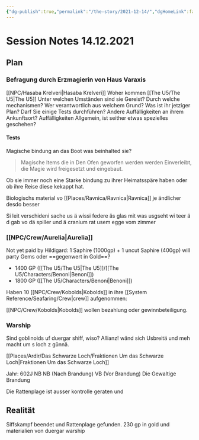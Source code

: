 ```yaml
---
{"dg-publish":true,"permalink":"/the-story/2021-12-14/","dgHomeLink":false,"dgPassFrontmatter":true}
---
```


# Session Notes 14.12.2021
## Plan
### Befragung durch Erzmagierin von Haus Varaxis
[[NPC/Hasaba Krelveri|Hasaba Krelveri]]
Woher kommen [[The U5/The U5|The U5]]
Unter welchen Umständen sind sie Gereist?
Durch welche mechanismen?
Wer verantwortlich aus welchem Grund?
Was ist ihr jetziger Plan?
Darf Sie einige Tests durchführen?
Andere Auffälligkeiten an ihrem Ankunftsort?
Auffälligkeiten Allgemein, ist seither etwas spezielles geschehen?

#### Tests
Magische bindung an das Boot was beinhalted sie?
>Magische Items die in Den Ofen geworfen werden werden Einverleibt, die Magie wird freigesetzt und eingebaut.

Ob sie immer noch eine Starke bindung zu ihrer Heimatsspäre haben oder ob ihre Reise diese kekappt hat.

Biologischs material vo [[Places/Ravnica/Ravnica|Ravnica]] je ändlicher desdo besser

Si leit verschideni sache us ä wissi federe äs glas mit was usgseht wi teer ä d gab vo dä spiller und ä cranium rat usem egge vom zimmer

### [[NPC/Crew/Aurelia|Aurelia]]
Not yet paid by Hildigard: 1 Saphire (1000gp) + 1 uncut Saphire (400gp)
will party Gems oder ==gegenwert in Gold==?
- 1400 GP ([[The U5/The U5|The U5]]/[[The U5/Characters/Benoni|Benoni]])
- 1800 GP ([[The U5/Characters/Benoni|Benoni]])


Haben 10 [[NPC/Crew/Kobolds|Kobolds]] in ihre [[System Reference/Seafaring/Crew|crew]] aufgenommen:

[[NPC/Crew/Kobolds|Kobolds]] wollen bezahlung oder gewinnbeteiligung.

### Warship
Sind goblinoids uf duergar shiff, wiso?
Allianz! wänd sich Usbreitä und meh macht um s loch z günnä.

[[Places/Ardir/Das Schwarze Loch/Fraktionen Um das Schwarze Loch|Fraktionen Um das Schwarze Loch]]

Jahr: 602J NB
NB (Nach Brandung)
VB (Vor Brandung)
Die Gewaltige Brandung


Die Rattenplage ist ausser kontrolle geraten und 

## Realität
Siffskampf beendet und Rattenplage gefunden.
230 gp in gold und materialien von duergar warship
